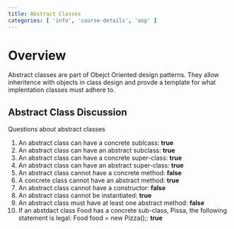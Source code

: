 ```yaml
---
title: Abstract Classes
categories: [ 'info', 'course-details', 'oop' ]
---
```

# Overview

Abstract classes are part of Obejct Oriented design patterns.  They allow inheritence with objects in class design and provde a template for what implentation classes must adhere to.

## Abstract Class Discussion

Questions about abstract classes

1. An abstract class can have a concrete sublcass: **true**
2. An abstract class can have an abstract subclass: **true**
3. An abstract class can have a concrete super-class: **true**
4. An abstract class can have an abstract super-class: **true**
5. An abstract class cannot have a concrete method: **false**
6. A concrete class cannot have an abstract method: **true**
7. An abstract class cannot have a constructor: **false**
8. An abstract class cannot be instantiated: **true**
9. An abstract class must have at least one abstract method: **false**
10. If an abstdact class Food has a concrete sub-class, Pissa, the following statement is legal: Food food = new Pizza();: **true**
